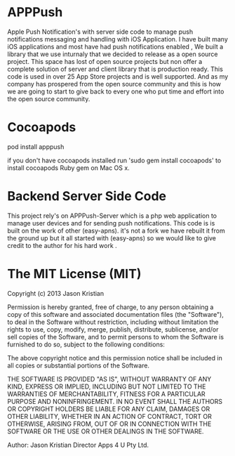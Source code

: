 APPPush
=======

Apple Push Notification's with server side code to manage push notifications messaging and handling with iOS Application. I have built many iOS applications and most have had push notifications enabled , We built a library that we use inturnaly that we decided to release as a open source project. This space has lost of open source projects but non offer a complete solution of server and client library that is production ready. This code is used in over 25 App Store projects and is well supported. And as my company has prospered from the open source community and this is how we are going to start to give back to every one who put time and effort into the open source community. 


Cocoapods
=========
pod install apppush

if you don't have cocoapods installed run 'sudo gem install cocoapods' to install cocoapods Ruby gem on Mac OS x.

Backend Server Side Code
========================
This project rely's on APPPush-Server which is a php web application to manage user devices and for sending push notifications. This code is is built on the work of other (easy-apns). it's not a fork we have rebuilt it from the ground up but it all started with (easy-apns) so we would like to give credit to the author for his hard work .

The MIT License (MIT)
=====================

Copyright (c) 2013 Jason Kristian

Permission is hereby granted, free of charge, to any person obtaining a copy
of this software and associated documentation files (the "Software"), to deal
in the Software without restriction, including without limitation the rights
to use, copy, modify, merge, publish, distribute, sublicense, and/or sell
copies of the Software, and to permit persons to whom the Software is
furnished to do so, subject to the following conditions:

The above copyright notice and this permission notice shall be included in
all copies or substantial portions of the Software.

THE SOFTWARE IS PROVIDED "AS IS", WITHOUT WARRANTY OF ANY KIND, EXPRESS OR
IMPLIED, INCLUDING BUT NOT LIMITED TO THE WARRANTIES OF MERCHANTABILITY,
FITNESS FOR A PARTICULAR PURPOSE AND NONINFRINGEMENT. IN NO EVENT SHALL THE
AUTHORS OR COPYRIGHT HOLDERS BE LIABLE FOR ANY CLAIM, DAMAGES OR OTHER
LIABILITY, WHETHER IN AN ACTION OF CONTRACT, TORT OR OTHERWISE, ARISING FROM,
OUT OF OR IN CONNECTION WITH THE SOFTWARE OR THE USE OR OTHER DEALINGS IN
THE SOFTWARE.

Author: Jason Kristian
Director Apps 4 U Pty Ltd.
